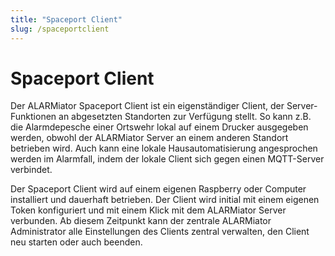```yaml
---
title: "Spaceport Client"
slug: /spaceportclient
---
```


# Spaceport Client

Der ALARMiator Spaceport Client ist ein eigenständiger Client, der Server-Funktionen an abgesetzten Standorten zur Verfügung stellt. So kann z.B. die Alarmdepesche einer Ortswehr lokal auf einem Drucker ausgegeben werden, obwohl der ALARMiator Server an einem anderen Standort betrieben wird. Auch kann eine lokale Hausautomatisierung angesprochen werden im Alarmfall, indem der lokale Client sich gegen einen MQTT-Server verbindet.



Der Spaceport Client wird auf einem eigenen Raspberry oder Computer installiert und dauerhaft betrieben. Der Client wird initial mit einem eigenen Token konfiguriert und mit einem Klick mit dem ALARMiator Server verbunden. Ab diesem Zeitpunkt kann der zentrale ALARMiator Administrator alle Einstellungen des Clients zentral verwalten, den Client neu starten oder auch beenden.